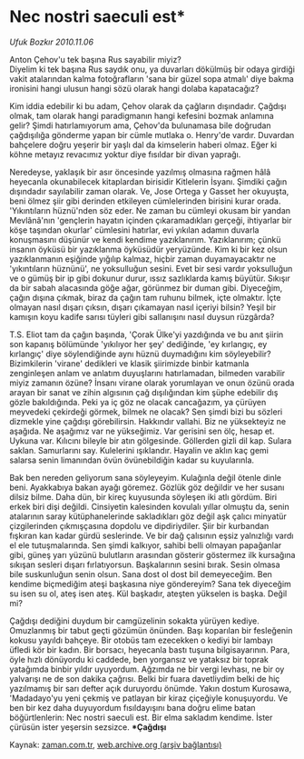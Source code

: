# Nec nostri saeculi est*

*Ufuk Bozkır 2010.11.06*

<td class="news-spot">
<p>Anton Çehov'u tek başına Rus sayabilir miyiz?<br/>Diyelim ki tek başına Rus saydık onu, ya duvarları dökülmüş bir odaya girdiği vakit atalarından kalma fotoğrafların 'sana bir güzel sopa atmalı' diye bakma ironisini hangi ulusun hangi sözü olarak hangi dolaba kapatacağız?</p>
<p><p> Kim iddia edebilir ki bu adam, Çehov olarak da çağların dışındadır. Çağdışı olmak, tam olarak hangi paradigmanın hangi kefesini bozmak anlamına gelir? Şimdi hatırlamıyorum ama, Çehov'da bulunamasa bile doğrudan çağdışılığa gönderme yapan bir cümle mutlaka o. Henry'de vardır. Duvardan bahçelere doğru yeşerir bir yaşlı dal da kimselerin haberi olmaz. Eğer ki köhne metayız revacımız yoktur diye fısıldar bir divan yaprağı.
<p>Neredeyse, yaklaşık bir asır öncesinde yazılmış olmasına rağmen hâlâ heyecanla okunabilecek kitaplardan birisidir Kitlelerin İsyanı. Şimdiki çağın dışındadır sayılabilir zaman olarak. Ve, Jose Ortega y Gasset her okuyuşta, beni ölmez şiir gibi derinden etkileyen cümlelerinden birisini kurar orada. 'Yıkıntıların hüznü'nden söz eder. Ne zaman bu cümleyi okusam bir yandan Mevlânâ'nın 'gençlerin hayatın içinden çıkaramadıkları gerçeği, ihtiyarlar bir köşe taşından okurlar' cümlesini hatırlar, evi yıkılan adamın duvarla konuşmasını düşünür ve kendi kendime yazıklanırım. Yazıklanırım; çünkü insanın öyküsü bir yazıklanma öyküsüdür yeryüzünde. Kim ki bir kez olsun yazıklanmanın eşiğinde yığılıp kalmaz, hiçbir zaman duyamayacaktır ne 'yıkıntıların hüznünü', ne yoksulluğun sesini. Evet bir sesi vardır yoksulluğun ve o gümüş bir ip gibi dokunur durur, ıssız sazlıklarda kamış büyütür. Sıkışır da bir sabah alacasında göğe ağar, görünmez bir duman gibi. Diyeceğim, çağın dışına çıkmak, biraz da çağın tam ruhunu bilmek, içte olmaktır. İçte olmayan nasıl dışarı çıksın, dışarı çıkamayan nasıl içeriyi bilsin? Yeşil bir kamışın koyu kadife sarısı tüyleri gibi sallanışını nasıl duysun rüzgârda?
<p>T.S. Eliot tam da çağın başında, 'Çorak Ülke'yi yazdığında ve bu anıt şiirin son kapanış bölümünde 'yıkılıyor her şey' dediğinde, 'ey kırlangıç, ey kırlangıç' diye söylendiğinde aynı hüznü duymadığını kim söyleyebilir? Bizimkilerin 'virane' dedikleri ve klasik şiirimizde binbir katmanla zenginleşen anlam ve anlatım duyuşlarını hatırlamadan, bilmeden varabilir miyiz zamanın özüne? İnsanı virane olarak yorumlayan ve onun özünü orada arayan bir sanat ve zihin algısının çağ dışılığından kim şüphe edebilir dış gözle bakıldığında. Peki ya iç göz ne olacak cancağazım, ya çürüyen meyvedeki çekirdeği görmek, bilmek ne olacak? Sen şimdi bizi bu sözleri dizmekle yine çağdışı görebilirsin. Hakkındır vallahi. Biz ne yüksekteyiz ne aşağıda. Ne aşağımız var ne yükseğimiz. Var gerisini sen ölç, hesap et. Uykuna var. Kılıcını bileyle bir atın gölgesinde. Göllerden gizli dil kap. Sulara saklan. Samurlarını say. Kulelerini ışıklandır. Hayalin ve aklın kaç gemi salarsa senin limanından övün övünebildiğin kadar su kuyularınla.
<p>Bak ben nereden geliyorum sana söyleyeyim. Kulağınla değil ötenle dinle beni. Ayakkabıya bakan ayağı göremez. Gözlük göz değildir ve her susanı dilsiz bilme. Daha dün, bir kireç kuyusunda söyleşen iki atlı gördüm. Biri erkek biri dişi değildi. Cinsiyetin kalesinden kovulalı yıllar olmuştu da, senin atalarının saray kütüphanelerinde sakladıkları göz değil aşk çalıcı minyatür çizgilerinden çıkmışçasına dopdolu ve dipdiriydiler. Şiir bir kurbandan fışkıran kan kadar gürdü seslerinde. Ve bir dağ çalısının eşsiz yalnızlığı vardı el ele tutuşmalarında. Sen şimdi kalkıyor, sahibi belli olmayan papağanlar gibi, güneş yarı yüzünü bulutların arasından gösterir göstermez ilk kursağına sıkışan sesleri dışarı fırlatıyorsun. Başkalarının sesini bırak. Sesin olmasa bile suskunluğun senin olsun. Sana dost ol dost bil demeyeceğim. Ben kendime biçmediğim ateşi başkasına niye göndereyim? Sana tek diyeceğim su isen su ol, ateş isen ateş. Kül başkadır, ateşten yükselen is başka. Değil mi?
<p>Çağdışı dediğini duydum bir camgüzelinin sokakta yürüyen kediye. Omuzlanmış bir tabut geçti gözümün önünden. Başı koparılan bir fesleğenin kokusu yayıldı bahçeye. Bir otobüs tam ezecekken o kediyi bir lambayı üfledi kör bir kadın. Bir borsacı, heyecanla bastı tuşuna bilgisayarının. Para, öyle hızlı dönüyordu ki caddede, ben yorgansız ve yataksız bir toprak yatağımda binbir yıldır uyuyordum. Ağzımda ne bir vergi levhası, ne bir oy yalvarışı ne de son dakika çağrısı. Belki bir fuara davetliydim belki de hiç yazılmamış bir sarı defter açık duruyordu önümde. Yakın dostum Kurosawa, 'Madadayo'yu yeni çekmiş ve patlayan bir kiraz çiçeğiyle konuşuyordu. Ve ben bir kez daha duyuyordum fısıldayışını bana doğru elime batan böğürtlenlerin: Nec nostri saeculi est. Bir elma sakladım kendime. İster çürüsün ister yeşersin sezsizce. <b>*Çağdışı </b></p>
<a href="http://web.archive.org/web/20101130200632/mailto: u.bozkir@zaman.com.tr">
</a></p></p></p></p></p></td>

Kaynak: [zaman.com.tr](http://zaman.com.tr/yazar.do?yazino=1049251), [web.archive.org (arşiv bağlantısı)](http://web.archive.org/web/20101130200632/http://zaman.com.tr/yazar.do?yazino=1049251)
